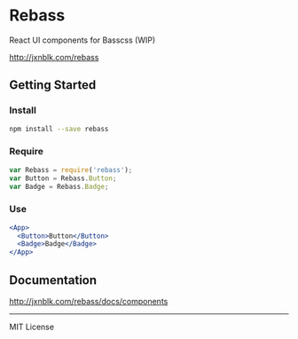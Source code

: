 # Rebass

React UI components for Basscss (WIP)

http://jxnblk.com/rebass

## Getting Started

### Install

```bash
npm install --save rebass
```

### Require

```javascript
var Rebass = require('rebass');
var Button = Rebass.Button;
var Badge = Rebass.Badge;
```

### Use

```jsx
<App>
  <Button>Button</Button>
  <Badge>Badge</Badge>
</App>
```

## Documentation

http://jxnblk.com/rebass/docs/components

---

MIT License

